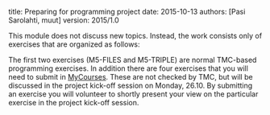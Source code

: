 title: Preparing for programming project
date: 2015-10-13
authors: [Pasi Sarolahti, muut]
version: 2015/1.0


This module does not discuss new topics. Instead, the work consists
only of exercises that are organized as follows:

The first two exercises (M5-FILES and M5-TRIPLE) are normal TMC-based
programming exercises. In addition there are four exercises that you
will need to submit in [MyCourses]. These are not checked by TMC,
but will be discussed in the project kick-off session on
Monday, 26.10. By submitting an exercise you will volunteer to
shortly present your view on the particular exercise in the project
kick-off session.

[MyCourses]: https://mycourses.aalto.fi/course/view.php?id=5057&section=2
